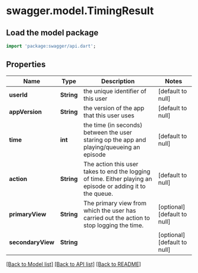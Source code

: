 # swagger.model.TimingResult

## Load the model package
```dart
import 'package:swagger/api.dart';
```

## Properties
Name | Type | Description | Notes
------------ | ------------- | ------------- | -------------
**userId** | **String** | the unique identifier of this user | [default to null]
**appVersion** | **String** | the version of the app that this user uses | [default to null]
**time** | **int** | the time (in seconds) between the user staring op the app and playing/queueing an episode | [default to null]
**action** | **String** | The action this user takes to end the logging of time. Either playing an episode or adding it to the queue. | [default to null]
**primaryView** | **String** | The primary view from which the user has carried out the action to stop logging the time. | [optional] [default to null]
**secondaryView** | **String** |  | [optional] [default to null]

[[Back to Model list]](../README.md#documentation-for-models) [[Back to API list]](../README.md#documentation-for-api-endpoints) [[Back to README]](../README.md)

